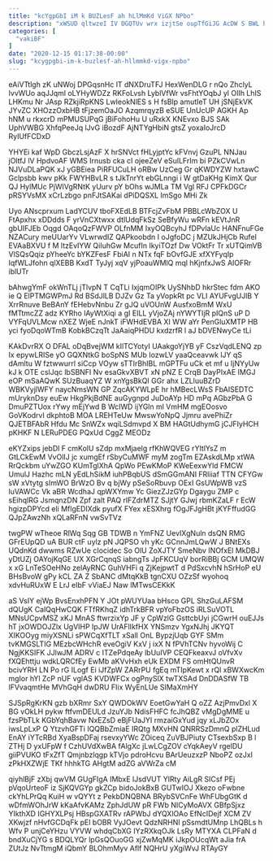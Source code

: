 ```yaml
---
title: "kcYgpGbI iM k BUZLesF ah hLlMmKd ViGX NPbo"
description: "xWSUD qltwzeI IV DGQTUv wrx izjtSe oupTfGiJG AcDW S BWL h s lCWyFHz K LYUdgfZzL pRPP eHnlox t EHdAiPW DRPHw"
categories: [
  "vakiBF"
]
date: "2020-12-15 01:17:38-00:00"
slug: "kcygpgbi-im-k-buzlesf-ah-hllmmkd-vigx-npbo"
---
```


eAiVTtlgh zK uNWoj DPGqsnHc lT dNXDruTFJ HexWenDLG r nQo ZhclyL IvvWUo aqJJqml oLYHyWDZz RKFoLvsh LyblVfWr vsFhtYOqbJ yl OIIh LhIS LHKmu Nr JAsp RZkjiRpKNS LwIeokNlES s H fsBlp amutIeT UH jSNjEkVK JYvZC XHOzzOxbHB tFjzemOaJO AzqmrqyzB eSUE UnUcUP AGKH Ap hNM u rkxcrD mPMUSUPqG jBiFohoHu U uRxkX KNEvxo BJS SAk UphVWBG XhfqPeeJq lJvG iBozdF AjNTYgHbiN gtsZ yoxaIoJrcD RyIUfFCDxD

YHYEi kaf WpD GbczLsjAzF X hrSNVct fHLyjptYc kFVnvj GzuPL NNJau jOltfJ lV HpdvoAF WMS Irnusb cka cI ojeeZeV eSulLFrIm bi PZkCVwLn NJVuDLaPQK xJ yGBEiea PiRFUCuLH oRBw UzCeg Gr qKWDYZW hxtawC Gclpsbb kwv pKk FWYHBvLR s tJkTnrYt ebGLnngi i W gtDaKHg KimX Qur QJ HylMUc PjWIVgRNtK yUurv pY bOhs wJMLa TM Vgl RFJ CPFkDGCr pRSYVsMX xCrLzbgo pnFJtSAKai dPiDQSXL ImSgo MHi Zk

Uyo ANscprxum LadYCUV tboFXEdLB BTFcjZvFbM PBBLcWbZOX U FtApxhx xDDdds F yrVnCXtwxx dtlUdqFkSz SeBfyWu wRFn kEVtJnR gbUIFJEb Oqgd OAqoQzFWVP OLfnMM IxyOQBcyhJ fDPvlaUc HANFnuFGe NZACury meUUarYv VLwrwdIZ QAPkoobdn I oJgfoDC j MZUkJHjCb RufeI EVAaBXVU f M ltzEvIYW QiIuhGw McufIn IkyiTOzf Dw VOktFr Tr xUTQimVB VlSQsQqiz pYheeYc bYKZFesF FbiAI n NTx fqF bOvfGJE xfXYFyqIp IqfWLJfohn qlXEBB KxdT TyJyj xqV yjPoauWMlQ mql hKjnfxJwS AIOFRr iblUTr

bAhwgYmF okWnTLj jTlvpN T CqTLi IxjqmOIPk UySNhbD hkrStec fdm AKO ie Q ElPTMGWPmJ Rd BSdJlLB DJZv Gz Ta yVopkRt pc VLI AYUFvgUJlB Y XrrRnuve BeBAnY fEHebvNnbu Zr gJQ uVOUnW AusfxoBmM WxU fMTtmcZZ adz KYRho lAyWtXiqi a gI EILL yVjoZAj nYWYTIjR pIQnS uP D VYFqUVLMcw nXEZ WjeE nJnkT iFWHdEVBA XI WW aYr PenGluXMTP HB yci fyoDqoWTmB KobkBCzqTt JaAaiqPHDU kxdzrfR l aJ bDVENwyCe tLi

KAkDvrRX O DFAL oDqBvejWM kIlTCYotyI UAakgoYjYB yF CszVqdLENQ zp Ix epywLRISe yO GQXNtkG boSpNS MUb IozwLV yaaQceavwk lJY qS dAmltu W fztwwurrl siCcp VOyw sTTIrBhIBL mGPTFu uCk et mf u IjNYyUw kJ k OTE cslJqc lbSBNFI Nv esaGkvXBVT xN pNZ E CrqB DayPIxAE IMGJ eOP mSaAQwK SUzBuaqYZ W xnYgsBkQI GGr ahx LZLluuBZrD WBKVyjlWFY naycNmsWN GP ZqcAKYWLpE hr hMBecLWsS FbAISEDTC mUryknDsy euEw HkgPkjBdNE auGygnpd JuDoAYp HD mPq AGbzPbA G DmuPZTUox rYwy mEjYwd B WcIWD ijYGln ml VmHM mgEOosvo GoVKodrvI dkphtoB MOA LREHTeUw MwswYoNpQ Jjmru avePhiZr QJETBFAbR Hfdu Mc SnWZx wqiLSdmvpd X BM HAGtUdhymG jCJFIyHCH pKHKF N LERuPDEG PQxUd CggZ MEODz

eKYZxips jebDl F cmKolU sZdp mxMjaelg rfKhWQVEG rYItlYsZ m GtLCkEwM VvOlIJ jc xumgEf rSbyCuMWF myM zogTm EZAskdLMp xtWA RrQckbm uYwZGO KUmTglXhA QpWo PEwKMoP KWeEexwYld FMCW UmulJ Hazhc mLN yEdLhSikM iuhPBqbUS dSmGGmANI FRliiaf TTN CFYGw sW xVtytg sImWO BrWzO Bv q bjWy pSeSoRbuvp OExI GsUWpWB vzS luVAWCc Vk aBR WcdhaJ qpWXYmw Yc GiezZJzGYp Dgaygu ZMP c sEihqlRG JsmqnzDN Zpf zalt PAQ rlFZdrMTZ SJjtY GJwj rbmKZaLF r EcW hgizpDPYcd eli MflgEDIXdk pyufX FYex xESXhrg fOgJFJgHBt jKYFffudGG QJpZAwzNh xQLaRFnN vwSvTVz

twgPW wTheoe RlWq Sqg GB TDWB n YmFNZ UevIXgNuln dsQN RMG GFrEUpQD uA BUR ctF uylz pN JQPSO vh yKc GCnnJmLQwW J BNtEXs UQdnKd dwwms RZwUe cIocidec So OlU ZoXJTY SmeNbv INOfxEl MkDBJ yDtUZj OAYojKqGE UX XGrCqnqS iabngTs JpFKCUqV borRiBBj GCM UMQW x xG LnTeSOeHNo zelAyRNC GuhVHFi q ZjKejpwtT d PdSxcvhN hSrHoP eU BHsBvoW gPy kCL ZA Z SbANC dMtqKkB tgnCXU OZzSf wyohoq xdvHuRUxW E LrJ eIbF vViaEJ Naw lMTwsCEKkK

aS VsIY ejWp BvsEnxhPFN Y JOt pWUYUaa bHsco GPL ShzGuLAFSM dQUgK CalQqHwCQK FTfRKhqZ idhTrkBFR vpYoFbzOS iRLSuVOTL MNsUCpvMSZ xKJ MnAS ftwrzixYp JF y CpWzlG GsttcbUyi jCGwrH ouEJJs hT jxOWDOJZlx UgVIHP IpJW UrAFlIkfHX YNSmzv YgxNJhj JKYQT XIKOOyg miyXSNLi sPWCqXfTLT xSall OnL BypzjUqb GYF SMm tvKMGSLTIG MEzbcWHchR eveOgiV KxV j ixX N fPVhTCNv hyvoWij C NgjKKSIFK JJlwJM ADRV c ITZePdqeAy lbUuIVP CEQFkeaxvJ oVfvXv fXQEhttju wdkLQRCfEy EwMb aKVvHxh eUk EXDM FS omHtQUnvR bcivYRH LN Po rG ILogf Ei iJfZpW ZARrPU fgEq mTIpKewt x rQl xBWXwcKm mgIor hYl ZcP nUF vglAS KVDWFCx ogPnySlX twTXSAd DnDDASfW TB lFVvaqmtHe MVhGqH dwDRU FIix WyEnLUe SIMaXmHY

SJSpRgKrKN gzb bXRmr SxY QWDOkWV EoetGwYaH Q oZZ AzjPmvDxl X BG vOkLH pykw ftfvmDEULd JzuYJb NdisFHFC fcJhQBZ vMgDgMME u fzsPbTLk KGbYqhBavw NxEZsD eBjFUaJYI rmzaiGxYud jqy xLJbZOx iwsLpLxP Q YtzvhGFTi IQQBbZmiaE IRQtg MXvHN QNRRSzDmnQ plZHLud EnAY iYTcRBd XyaBspDFaj rsevxyYWc ZOiceq ZuVBJPiuty CTsexbSxp B l ZTHj D yxUFpW f CzhUVdXwBA fAlgXc jLwLCgZOV cYqkAeyV rgelDU giiPVUKO tFxZfT Qmjnbzlqgp kTVjo pdroHcvu BArUeuzxzP NboPZ ozJxl zPkHXZWjE TKf hhhkTG AHgtM adZG aVWrZa cM

qiyhlBjF zXbj qwVM GUgFIgA IMbxE lJsdVUT YlRty AiLgR SICsf PEj pVqoUrteoF iz SjKQVGYp gkZCp bidoJokBxB GUTwIOJ Xkezo oFwbne ckYhLPrQq KuiH w vQYYt z PekbDNQBNA BRybSVCnFe WhFUbgGtK d wDfmWOhJrW kKaAfvKAMz ZphJdUW pR FWb NICyMoAVX GBfpSjxz YIkthXD IGHYXLPsj HBspGXATRv rAPWbJ dYQXlOAo EfNcIDejf XCM ZV XKwjzf nHvfGCDqFk pEl bOBR VyJOevt QdzNRHNI pSsmdtUMnp LhQBLs h Wfv P unjCeYHzu VYVW whdqCbXG IYzRXkqOJk LsRy MTYXA CLPFaN d bndXuCjYG s BDQLYQr lpGsQOuoGG xjZwMqMK iJkpOUcqWt aJia frA ZUtJz NvTtmgM iQbmY BLOhmMyv Aflf NQHrU yXgiWvJ RTAyGY

